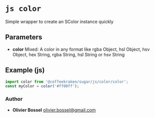 


<!-- @namespace    sugar.js.color -->

# ```js color ```


Simple wrapper to create an SColor instance quickly

## Parameters

- **color**  Mixed: A color in any format like rgba Object, hsl Object, hsv Object, hex String, rgba String, hsl String or hsv String



## Example (js)

```js
import color from '@coffeekraken/sugar/js/color/color';
const myColor = color('#ff00ff');
```


### Author
- **Olivier Bossel** <a href="mailto:olivier.bossel@gmail.com">olivier.bossel@gmail.com</a> 



